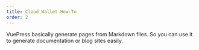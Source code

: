 ```yaml
---
title: Cloud Wallet How-To
order: 2
---
```


VuePress basically generate pages from Markdown files. So you can use it to generate documentation or blog sites easily.